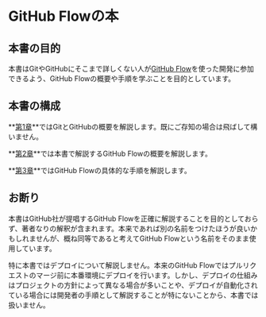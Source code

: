 # GitHub Flowの本

## 本書の目的

本書はGitやGitHubにそこまで詳しくない人が[GitHub Flow](https://guides.github.com/introduction/flow/)を使った開発に参加できるよう、GitHub Flowの概要や手順を学ぶことを目的としています。

## 本書の構成

**[第1章](chapter1.md)**ではGitとGitHubの概要を解説します。既にご存知の場合は飛ばして構いません。

**[第2章](chapter2.md)**では本書で解説するGitHub Flowの概要を解説します。

**[第3章](chapter3.md)**ではGitHub Flowの具体的な手順を解説します。

## お断り

本書はGitHub社が提唱するGitHub Flowを正確に解説することを目的としておらず、著者なりの解釈が含まれます。本来であれば別の名前をつけたほうが良いかもしれませんが、概ね同等であると考えてGitHub Flowという名前をそのまま使用しています。

特に本書ではデプロイについて解説しません。本来のGitHub Flowではプルリクエストのマージ前に本番環境にデプロイを行います。しかし、デプロイの仕組みはプロジェクトの方針によって異なる場合が多いことや、デプロイが自動化されている場合には開発者の手順として解説することが特にないことから、本書では扱いません。